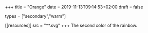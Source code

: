 +++
title           = "Orange"
date            = 2019-11-13T09:14:53+02:00
draft           = false

types           = ["secondary","warm"]
 
[[resources]]
  src  = "**.svg"
+++
The second color of the rainbow.
